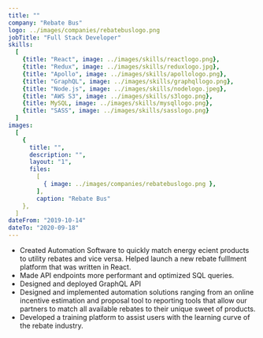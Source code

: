 ```yaml
---
title: ""
company: "Rebate Bus"
logo: ../images/companies/rebatebuslogo.png
jobTitle: "Full Stack Developer"
skills:
  [
    {title: "React", image: ../images/skills/reactlogo.png},
    {title: "Redux", image: ../images/skills/reduxlogo.jpg},
    {title: "Apollo", image: ../images/skills/apollologo.png},
    {title: "GraphQL", image: ../images/skills/graphqllogo.png},
    {title: "Node.js", image: ../images/skills/nodelogo.jpeg},
    {title: "AWS S3", image: ../images/skills/s3logo.png},
    {title: MySQL, image: ../images/skills/mysqllogo.png},
    {title: "SASS", image: ../images/skills/sasslogo.png}
  ]
images:
  [
    {
      title: "",
      description: "",
      layout: "1",
      files:
        [
          { image: ../images/companies/rebatebuslogo.png },
        ],
        caption: "Rebate Bus"
    },
  ]
dateFrom: "2019-10-14"
dateTo: "2020-09-18"
---
```


- Created Automation Software to quickly match energy e cient products to utility rebates and vice versa. Helped launch a new rebate ful llment platform that was written in React.
- Made API endpoints more performant and optimized SQL queries.
- Designed and deployed GraphQL API
- Designed and implemented automation solutions ranging from an online incentive estimation and proposal tool to reporting tools that allow our partners to match all available rebates to their   unique sweet of products.
- Developed a training platform to assist users with the learning curve of the rebate industry.